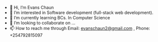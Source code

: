 - 👋 Hi, I’m Evans Chaun
- 👀 I’m interested in Software development (full-stack web development).
- 🌱 I’m currently learning BCs. In Computer Science
- 💞️ I’m looking to collaborate on ...
- 📫 How to reach me through Email: evanschaun2@gmail.com , Phone: +254792815097

<!---
Evanslodoctor/Evanslodoctor is a ✨ special ✨ repository because its `README.md` (this file) appears on your GitHub profile.
You can click the Preview link to take a look at your changes.
--->
